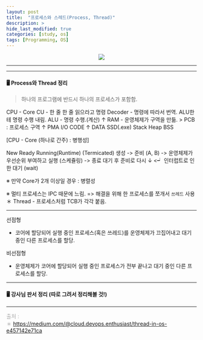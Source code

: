 ```yaml
---
layout: post
title:  "프로세스와 스레드(Process, Thread)"
description: >
hide_last_modified: true
categories: [study, os]
tags: [Programming, OS]
---
```


<p align="center">
  <img src="/assets/img/blog/os/process-and-thread.gif">
</p>

----

----

#### 🖥️ Process와 Thread 정리

> 하나의 프로그램에 반드시 하나의 프로세스가 포함함.

CPU		- Core
			CU - 한 줄 한 줄 읽으라고 명령
			Decoder - 명령에 따라서 번역. ALU한테 명령 수행 내림.
			ALU - 명령 수행.(계산)
 ↑
RAM		- 운영체제가 구역을 만듦.	> PCB : 프로세스 구역
 ↑								    PMA
I/O									CODE
 ↑									DATA
SSD(.exe)							Stack
									Heap
									BSS

[CPU - Core (하나로 간주) : 병행성]
>
New		Ready					Running(Runtime)				(Termicated)
생성 -> 준비 (A, B) -> 운영체제가 우선순위 부여하고 실행 (스케쥴링) -> 종료 
	대기 후 준비로 다시				    ↓
				<┙		인터럽트로 인한 대기 (wait)


※ 만약 Core가 2개 이상일 경우 : 병렬성


※ 멀티 프로세스는 IPC 때문에 느림. 
=> 해결을 위해 한 프로세스를 쪼개서 `쓰레드` 사용
＊ Thread - 프로세스처럼 TCB가 각각 붙음.

----

선점형
- 코어에 할당되어 실행 중인 프로세스(혹은 쓰레드)를 운영체제가 끄집어내고 대기 중인 다른 프로세스를 할당.

비선점형
- 운영체제가  코어에 할당되어 실행 중인 프로세스가 전부 끝나고 대기 중인 다른 프로세스를  할당.

----

#### 🖥️ 강사님 판서 정리 (따로 그려서 정리해볼 것!)

----
<span style="color : darkgrey;">출처 : <br>
＊ https://medium.com/@cloud.devops.enthusiast/thread-in-os-e457142e71ca <br>
</span>